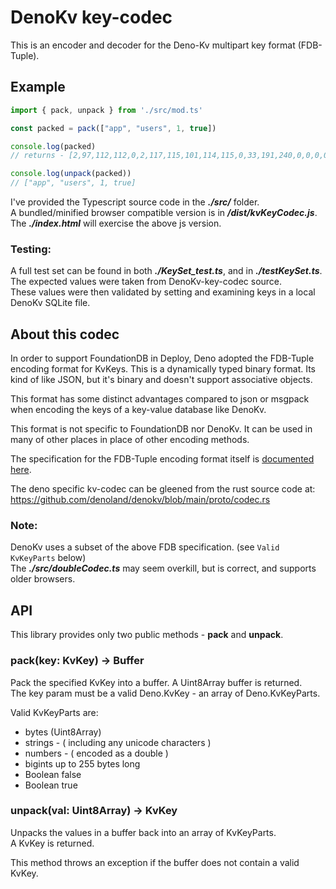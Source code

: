 # DenoKv key-codec

This is an encoder and decoder for the Deno-Kv multipart key format (FDB-Tuple).

## Example
```javascript
import { pack, unpack } from './src/mod.ts'

const packed = pack(["app", "users", 1, true])

console.log(packed) 
// returns - [2,97,112,112,0,2,117,115,101,114,115,0,33,191,240,0,0,0,0,0,0,39]

console.log(unpack(packed))
// ["app", "users", 1, true]
```
I've provided the Typescript source code in the **_./src/_** folder.    
A bundled/minified browser compatible version is in **_/dist/kvKeyCodec.js_**.     
The **_./index.html_** will exercise the above js version. 


### Testing:
A full test set can be found in both **_./KeySet_test.ts_**, and in **_./testKeySet.ts_**.    
The expected values were taken from DenoKv-key-codec source.    
These values were then validated by setting and examining keys in a local DenoKv SQLite file.
<br/>

## About this codec
In order to support FoundationDB in Deploy, Deno adopted the FDB-Tuple encoding format for KvKeys. This is a dynamically typed binary format. Its kind of like JSON, but it's binary and doesn't support associative objects.   

This format has some distinct advantages compared to json or msgpack when encoding the keys of a key-value database like DenoKv.

This format is not specific to FoundationDB nor DenoKv. It can be used in many of other places in place of other encoding methods.

The specification for the FDB-Tuple encoding format itself is [documented here](https://github.com/apple/foundationdb/blob/master/design/tuple.md). 

The deno specific kv-codec can be gleened from the rust source code at:    
https://github.com/denoland/denokv/blob/main/proto/codec.rs
    
### Note: 
DenoKv uses a subset of the above FDB specification. (see `Valid KvKeyParts` below)    
The **_./src/doubleCodec.ts_** may seem overkill, but is correct, and supports older browsers.    

## API
This library provides only two public methods - **pack** and **unpack**.   

### pack(key: KvKey) -> Buffer
Pack the specified KvKey into a buffer. A Uint8Array buffer is returned.    
The key param must be a valid Deno.KvKey - an array of Deno.KvKeyParts.

Valid KvKeyParts are:
- bytes (Uint8Array)
- strings - ( including any unicode characters )
- numbers - ( encoded as a double )
- bigints up to 255 bytes long
- Boolean false
- Boolean true

### unpack(val: Uint8Array) -> KvKey
Unpacks the values in a buffer back into an array of KvKeyParts.   
A KvKey is returned.

This method throws an exception if the buffer does not contain a valid KvKey.
